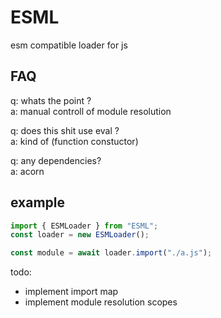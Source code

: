 # ESML
esm compatible loader for js

## FAQ
q: whats the point ?\
a: manual controll of module resolution

q: does this shit use eval ?\
a: kind of (function constuctor)

q: any dependencies?\
a: acorn

## example

```js
import { ESMLoader } from "ESML";
const loader = new ESMLoader();

const module = await loader.import("./a.js");
```

todo:
 - implement import map
 - implement module resolution scopes